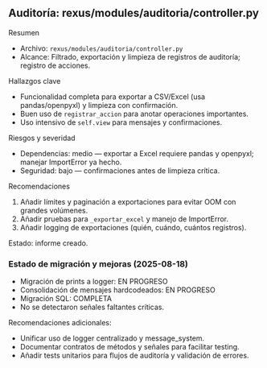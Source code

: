 ## Auditoría: rexus/modules/auditoria/controller.py

Resumen
- Archivo: `rexus/modules/auditoria/controller.py`
- Alcance: Filtrado, exportación y limpieza de registros de auditoría; registro de acciones.

Hallazgos clave
- Funcionalidad completa para exportar a CSV/Excel (usa pandas/openpyxl) y limpieza con confirmación.
- Buen uso de `registrar_accion` para anotar operaciones importantes.
- Uso intensivo de `self.view` para mensajes y confirmaciones.

Riesgos y severidad
- Dependencias: medio — exportar a Excel requiere pandas y openpyxl; manejar ImportError ya hecho.
- Seguridad: bajo — confirmaciones antes de limpieza crítica.

Recomendaciones
1. Añadir límites y paginación a exportaciones para evitar OOM con grandes volúmenes.
2. Añadir pruebas para `_exportar_excel` y manejo de ImportError.
3. Añadir logging de exportaciones (quién, cuándo, cuántos registros).

Estado: informe creado.

### Estado de migración y mejoras (2025-08-18)
- Migración de prints a logger: EN PROGRESO
- Consolidación de mensajes hardcodeados: EN PROGRESO
- Migración SQL: COMPLETA
- No se detectaron señales faltantes críticas.

Recomendaciones adicionales:
- Unificar uso de logger centralizado y message_system.
- Documentar contratos de métodos y señales para facilitar testing.
- Añadir tests unitarios para flujos de auditoría y validación de errores.
